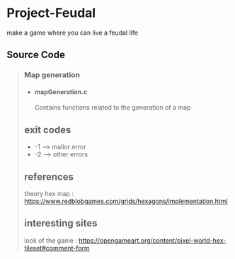 # Project-Feudal
make a game where you can live a feudal life 

## Source Code
>### Map generation 
> * #### mapGeneration.c 
>    Contains functions related to the generation of a map    
>## exit codes
> * -1 --> mallor error  
> * -2 --> other errors
>## references
> theory hex map : https://www.redblobgames.com/grids/hexagons/implementation.html
>## interesting sites
> look of the game : https://opengameart.org/content/pixel-world-hex-tileset#comment-form 
